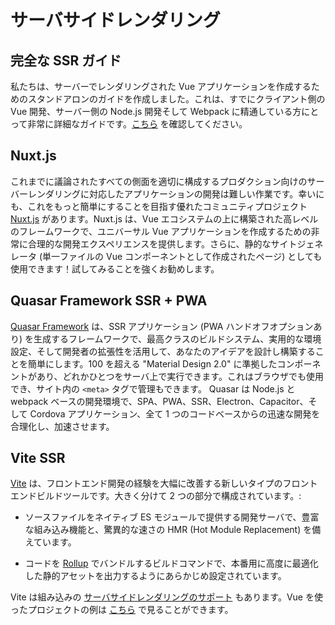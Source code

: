 # サーバサイドレンダリング

## 完全な SSR ガイド

私たちは、サーバーでレンダリングされた Vue アプリケーションを作成するためのスタンドアロンのガイドを作成しました。これは、すでにクライアント側の Vue 開発、サーバー側の Node.js 開発そして Webpack に精通している方にとって非常に詳細なガイドです。[こちら](/guide/ssr/introduction.html) を確認してください。

## Nuxt.js

これまでに議論されたすべての側面を適切に構成するプロダクション向けのサーバーレンダリングに対応したアプリケーションの開発は難しい作業です。幸いにも、これをもっと簡単にすることを目指す優れたコミュニティプロジェクト [Nuxt.js](https://nuxtjs.org/) があります。Nuxt.js は、Vue エコシステムの上に構築された高レベルのフレームワークで、ユニバーサル Vue アプリケーションを作成するための非常に合理的な開発エクスペリエンスを提供します。さらに、静的なサイトジェネレータ (単一ファイルの Vue コンポーネントとして作成されたページ) としても使用できます！試してみることを強くお勧めします。

## Quasar Framework SSR + PWA

[Quasar Framework](https://quasar.dev) は、SSR アプリケーション (PWA ハンドオフオプションあり) を生成するフレームワークで、最高クラスのビルドシステム、実用的な環境設定、そして開発者の拡張性を活用して、あなたのアイデアを設計し構築することを簡単にします。100 を超える "Material Design 2.0" に準拠したコンポーネントがあり、どれかひとつをサーバ上で実行できます。これはブラウザでも使用でき、サイト内の `<meta>` タグで管理もできます。 Quasar は Node.js と webpack ベースの開発環境で、SPA、PWA、SSR、Electron、Capacitor、そして Cordova アプリケーション、全て 1 つのコードベースからの迅速な開発を合理化し、加速させます。

## Vite SSR

[Vite](https://vitejs.dev/) は、フロントエンド開発の経験を大幅に改善する新しいタイプのフロントエンドビルドツールです。大きく分けて 2 つの部分で構成されています。:

- ソースファイルをネイティブ ES モジュールで提供する開発サーバで、豊富な組み込み機能と、驚異的な速さの HMR (Hot Module Replacement) を備えています。

- コードを [Rollup](https://rollupjs.org/) でバンドルするビルドコマンドで、本番用に高度に最適化した静的アセットを出力するようにあらかじめ設定されています。

Vite は組み込みの [サーバサイドレンダリングのサポート](https://vitejs.dev/guide/ssr.html) もあります。Vue を使ったプロジェクトの例は [こちら](https://github.com/vitejs/vite/tree/main/packages/playground/ssr-vue) で見ることができます。
